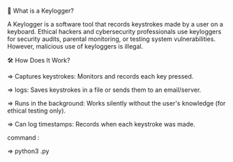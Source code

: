 📌 What is a Keylogger?

A Keylogger is a software tool that records keystrokes made by a user on a keyboard. Ethical hackers and cybersecurity professionals use keyloggers for security audits, parental monitoring, or testing system vulnerabilities. However, malicious use of keyloggers is illegal.




🛠 How Does It Work?

=> Captures keystrokes: Monitors and records each key pressed.

=> logs: Saves keystrokes in a file or sends them to an email/server.

=> Runs in the background: Works silently without the user's knowledge (for ethical testing only).

=> Can log timestamps: Records when each keystroke was made.



command :

=> python3 <filename>.py

